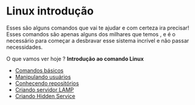 # Linux introdução

Esses são alguns comandos que vai te ajudar e com certeza ira precisar!
Esses comandos são apenas alguns dos milhares que temos , e é o necessário para começar a desbravar esse sistema incrível e não passar necessidades.

O que vamos ver hoje ? **Introdução ao comando Linux**

  - [Comandos básicos]
  - [Manipulando usuários]
  - [Conhecendo repositórios]
  - [Criando servidor LAMP]
  - [Criando Hidden Service]


[Comandos básicos]: <Comandos_basicos.md>
[Conhecendo repositórios]: <Conhecendo_repositorios.md>
[Manipulando usuários]: <Manipulando_usuarios.md>
[Primeiros passos vagrant]: <Primeiros_passos_vagrant.md>
[Criando servidor LAMP]: <LAB_criando_servidor_LAMP.md>
[Criando Hidden Service]: <LAB_criando_hidden_service.md>
